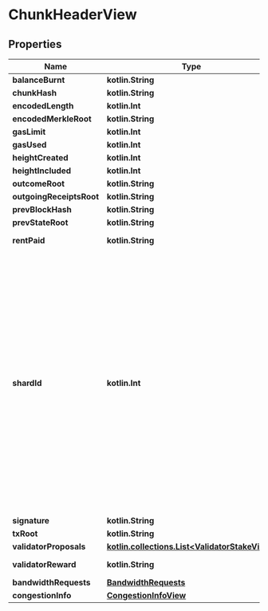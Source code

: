 
# ChunkHeaderView

## Properties
| Name | Type | Description | Notes |
| ------------ | ------------- | ------------- | ------------- |
| **balanceBurnt** | **kotlin.String** |  |  |
| **chunkHash** | **kotlin.String** |  |  |
| **encodedLength** | **kotlin.Int** |  |  |
| **encodedMerkleRoot** | **kotlin.String** |  |  |
| **gasLimit** | **kotlin.Int** |  |  |
| **gasUsed** | **kotlin.Int** |  |  |
| **heightCreated** | **kotlin.Int** |  |  |
| **heightIncluded** | **kotlin.Int** |  |  |
| **outcomeRoot** | **kotlin.String** |  |  |
| **outgoingReceiptsRoot** | **kotlin.String** |  |  |
| **prevBlockHash** | **kotlin.String** |  |  |
| **prevStateRoot** | **kotlin.String** |  |  |
| **rentPaid** | **kotlin.String** | TODO(2271): deprecated. |  |
| **shardId** | **kotlin.Int** | The shard identifier. It may be an arbitrary number - it does not need to be a number in the range 0..NUM_SHARDS. The shard ids do not need to be sequential or contiguous.  The shard id is wrapped in a new type to prevent the old pattern of using indices in range 0..NUM_SHARDS and casting to ShardId. Once the transition if fully complete it potentially may be simplified to a regular type alias. |  |
| **signature** | **kotlin.String** |  |  |
| **txRoot** | **kotlin.String** |  |  |
| **validatorProposals** | [**kotlin.collections.List&lt;ValidatorStakeView&gt;**](ValidatorStakeView.md) |  |  |
| **validatorReward** | **kotlin.String** | TODO(2271): deprecated. |  |
| **bandwidthRequests** | [**BandwidthRequests**](BandwidthRequests.md) |  |  [optional] |
| **congestionInfo** | [**CongestionInfoView**](CongestionInfoView.md) |  |  [optional] |




